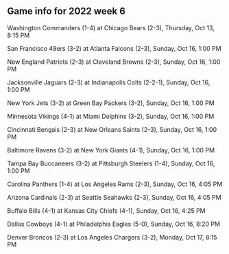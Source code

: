 ## Game info for 2022 week 6
Washington Commanders (1-4) at Chicago Bears (2-3), Thursday, Oct 13, 8:15 PM



San Francisco 49ers (3-2) at Atlanta Falcons (2-3), Sunday, Oct 16, 1:00 PM

New England Patriots (2-3) at Cleveland Browns (2-3), Sunday, Oct 16, 1:00 PM

Jacksonville Jaguars (2-3) at Indianapolis Colts (2-2-1), Sunday, Oct 16, 1:00 PM

New York Jets (3-2) at Green Bay Packers (3-2), Sunday, Oct 16, 1:00 PM

Minnesota Vikings (4-1) at Miami Dolphins (3-2), Sunday, Oct 16, 1:00 PM

Cincinnati Bengals (2-3) at New Orleans Saints (2-3), Sunday, Oct 16, 1:00 PM

Baltimore Ravens (3-2) at New York Giants (4-1), Sunday, Oct 16, 1:00 PM

Tampa Bay Buccaneers (3-2) at Pittsburgh Steelers (1-4), Sunday, Oct 16, 1:00 PM



Carolina Panthers (1-4) at Los Angeles Rams (2-3), Sunday, Oct 16, 4:05 PM

Arizona Cardinals (2-3) at Seattle Seahawks (2-3), Sunday, Oct 16, 4:05 PM

Buffalo Bills (4-1) at Kansas City Chiefs (4-1), Sunday, Oct 16, 4:25 PM



Dallas Cowboys (4-1) at Philadelphia Eagles (5-0), Sunday, Oct 16, 8:20 PM



Denver Broncos (2-3) at Los Angeles Chargers (3-2), Monday, Oct 17, 8:15 PM


